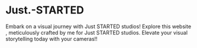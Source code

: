 # Just.-STARTED
Embark on a visual journey with Just STARTED studios! Explore this website , meticulously crafted by me for Just STARTED studios. Elevate your visual storytelling today with your cameras!!


